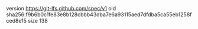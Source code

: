 version https://git-lfs.github.com/spec/v1
oid sha256:f9b6b0c1fe83e8b128cbbb43dba7e6a93115aed7dfdba5ca55eb1258fced8e15
size 138

